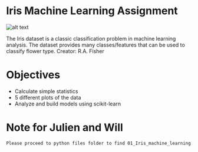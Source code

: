 # Iris Machine Learning Assignment
![alt text](https://www.dotnetlovers.com/Images/IrisFlowerSepalandPetal928201820507AM.jpg)

The Iris dataset is a classic classification problem in machine learning analysis. The dataset provides many classes/features that can be used to classify flower type.
Creator: R.A. Fisher

# Objectives

- Calculate simple statistics
- 5 different plots of the data
- Analyze and build models using scikit-learn

# Note for Julien and Will
```bash
Please proceed to python files folder to find 01_Iris_machine_learning.py
```
